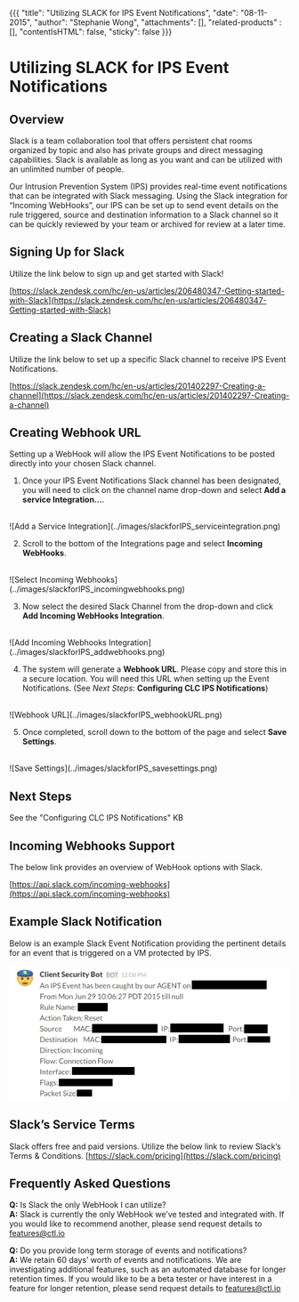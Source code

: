 {{{
  "title": "Utilizing SLACK for IPS Event Notifications",
  "date": "08-11-2015",
  "author": "Stephanie Wong",
  "attachments": [],
  "related-products" : [],
  "contentIsHTML": false,
  "sticky": false
}}}

# Utilizing SLACK for IPS Event Notifications 

## Overview

Slack is a team collaboration tool that offers persistent chat rooms organized by topic and also has private groups and direct messaging capabilities. Slack is available as long as you want and can be utilized with an unlimited number of people.

Our Intrusion Prevention System (IPS) provides real-time event notifications that can be integrated with Slack messaging. Using the Slack integration for “Incoming WebHooks”, our IPS can be set up to send event details on the rule triggered, source and destination information to a Slack channel so it can be quickly reviewed by your team or archived for review at a later time.

## Signing Up for Slack

Utilize the link below to sign up and get started with Slack!

[https://slack.zendesk.com/hc/en-us/articles/206480347-Getting-started-with-Slack](https://slack.zendesk.com/hc/en-us/articles/206480347-Getting-started-with-Slack)

## Creating a Slack Channel

Utilize the link below to set up a specific Slack channel to receive IPS Event Notifications.

[https://slack.zendesk.com/hc/en-us/articles/201402297-Creating-a-channel](https://slack.zendesk.com/hc/en-us/articles/201402297-Creating-a-channel)

## Creating Webhook URL

Setting up a WebHook will allow the IPS Event Notifications to be posted directly into your chosen Slack channel.

1. Once your IPS Event Notifications Slack channel has been designated, you will need to click on the channel name drop-down and select **Add a service Integration…**.
<br>
![Add a Service Integration](../images/slackforIPS_serviceintegration.png)
<br>

2. Scroll to the bottom of the Integrations page and select **Incoming WebHooks**.
<br>
![Select Incoming Webhooks](../images/slackforIPS_incomingwebhooks.png)
<br>

3. Now select the desired Slack Channel from the drop-down and click **Add Incoming WebHooks Integration**.
<br>
![Add Incoming Webhooks Integration](../images/slackforIPS_addwebhooks.png)
<br>

4. The system will generate a **Webhook URL**. Please copy and store this in a secure location. You will need this URL when setting up the Event Notifications.
  (See *Next Steps*: **Configuring CLC IPS Notifications**)
<br>
![Webhook URL](../images/slackforIPS_webhookURL.png)
<br>

5. Once completed, scroll down to the bottom of the page and select **Save Settings**.
<br>
![Save Settings](../images/slackforIPS_savesettings.png)
<br>

## Next Steps

See the "Configuring CLC IPS Notifications" KB

## Incoming Webhooks Support

The below link provides an overview of WebHook options with Slack.

[https://api.slack.com/incoming-webhooks](https://api.slack.com/incoming-webhooks)

## Example Slack Notification

Below is an example Slack Event Notification providing the pertinent details for an event that is triggered on a VM protected by IPS.

![Example Slack Notification](../images/slackforIPS_examplenotification.png)

## Slack’s Service Terms

Slack offers free and paid versions. Utilize the below link to review Slack’s Terms & Conditions.
[https://slack.com/pricing](https://slack.com/pricing)

## Frequently Asked Questions

**Q:** Is Slack the only WebHook I can utilize?<br>
**A:** Slack is currently the only WebHook we’ve tested and integrated with. If you would like to recommend another, please send request details to [features@ctl.io](mailto:features@ctl.io)

**Q:** Do you provide long term storage of events and notifications?<br>
**A:** We retain 60 days’ worth of events and notifications. We are investigating additional features, such as an automated database for longer retention times. If you would like to be a beta tester or have interest in a feature for longer retention, please send request details to [features@ctl.io](mailto:features@ctl.io)
